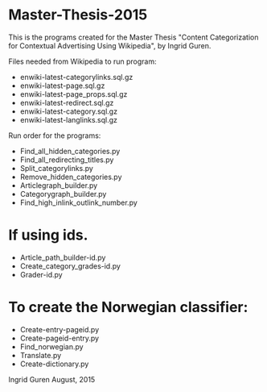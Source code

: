 # Master-Thesis-2015
This is the programs created for the Master Thesis "Content Categorization for Contextual Advertising Using Wikipedia", by Ingrid Guren. 

Files needed from Wikipedia to run program: 
* enwiki-latest-categorylinks.sql.gz
* enwiki-latest-page.sql.gz
* enwiki-latest-page_props.sql.gz
* enwiki-latest-redirect.sql.gz
* enwiki-latest-category.sql.gz
* enwiki-latest-langlinks.sql.gz

Run order for the programs: 
- Find_all_hidden_categories.py
- Find_all_redirecting_titles.py
- Split_categorylinks.py
- Remove_hidden_categories.py
- Articlegraph_builder.py
- Categorygraph_builder.py
- Find_high_inlink_outlink_number.py

# If using ids. 
- Article_path_builder-id.py
- Create_category_grades-id.py 
- Grader-id.py

# To create the Norwegian classifier: 
- Create-entry-pageid.py
- Create-pageid-entry.py
- Find_norwegian.py
- Translate.py
- Create-dictionary.py



Ingrid Guren
August, 2015
